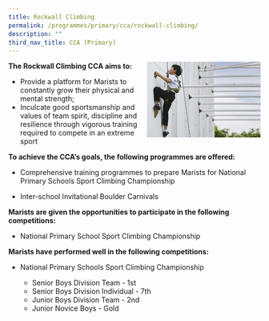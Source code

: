 ```yaml
---
title: Rockwall Climbing
permalink: /programmes/primary/cca/rockwall-climbing/
description: ""
third_nav_title: CCA (Primary)
---
```

<img align="right" src="/images/CCA/Primary/Sports%20Climbing_D1R0816.jpg" style="width:45%">


**The Rockwall Climbing CCA aims to:**

*   Provide a platform for Marists to constantly grow their physical and mental strength;
*   Inculcate good sportsmanship and values of team spirit, discipline and resilience through vigorous training required to compete in an extreme sport

  

**To achieve the CCA’s goals, the following programmes are offered:**&nbsp;

*   Comprehensive training programmes to prepare Marists for National Primary Schools Sport Climbing Championship  
    
*   Inter-school Invitational Boulder Carnivals  
      
    

**Marists are given the opportunities to participate in the following competitions:**&nbsp;

*   National Primary School Sport Climbing Championship

  

**Marists have performed well in the following competitions:**

*   National Primary Schools Sport Climbing Championship  
    

    *   Senior Boys Division Team - 1st&nbsp;&nbsp;
    *   Senior Boys Division Individual - 7th&nbsp;&nbsp;
    *   Junior Boys Division Team - 2nd&nbsp;&nbsp;
    *   Junior Novice Boys - Gold